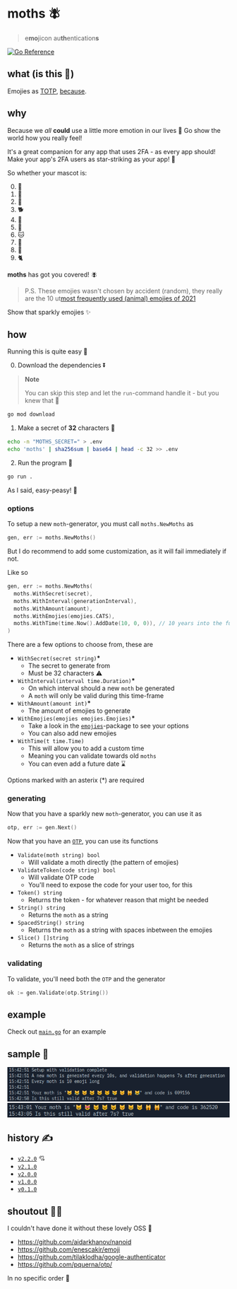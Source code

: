 # moths 🪰

> e**mo**jicon au**th**entication**s**

[![Go Reference](https://pkg.go.dev/badge/github.com/Mobilpadde/moths.svg)](https://pkg.go.dev/github.com/Mobilpadde/moths)

## what (is this 💩)

Emojies as [TOTP](https://rublon.com/blog/hotp-totp-difference/), [because](#why).

## why

Because we _all_ **could** use a little more emotion in our lives 🤗 Go show the world how you really feel!

It's a great companion for any app that uses 2FA - as every app should! Make your app's 2FA users as star-striking as your app! 🤩

So whether your mascot is:

0. 🦋
1. 🐰
2. 🐶
3. 🐕
4. 🐷
5. 🐥
6. 🐱
7. 🐣
8. 🐻
9. 🐈

**moths** has got you covered! 🪰

> P.S. These emojies wasn't chosen by accident (random), they really are the 10 ut[most frequently used (animal) emojies of 2021](https://home.unicode.org/emoji/emoji-frequency/)

Show that sparkly emojies ✨

## how

Running this is quite easy 💨

0. Download the dependencies ⏬

> **Note**
>
> You can skip this step and let the `run`-command handle it - but you knew that 🧠

```sh
go mod download
```

1. Make a secret of **32** characters 🔐

```sh
echo -n "MOTHS_SECRET=" > .env
echo 'moths' | sha256sum | base64 | head -c 32 >> .env
```

2. Run the program 🏃

```sh
go run .
```

As I said, easy-peasy! 💖

### options

To setup a new `moth`-generator, you must call `moths.NewMoths` as

```go
gen, err := moths.NewMoths()
```

But I do recommend to add some customization, as it will fail immediately if not.

Like so

```go
gen, err := moths.NewMoths(
  moths.WithSecret(secret),
  moths.WithInterval(generationInterval),
  moths.WithAmount(amount),
  moths.WithEmojies(emojies.CATS),
  moths.WithTime(time.Now().AddDate(10, 0, 0)), // 10 years into the future
)
```

There are a few options to choose from, these are

- `WithSecret(secret string)`**\***
  - The secret to generate from
  - Must be 32 characters ⚠
- `WithInterval(interval time.Duration)`**\***
  - On which interval should a new `moth` be generated
  - A `moth` will only be valid during this time-frame
- `WithAmount(amount int)`**\***
  - The amount of emojies to generate
- `WithEmojies(emojies emojies.Emojies)`**\***
  - Take a look in the [`emojies`](moths/emojies)-package to see your options
  - You can also add new emojies
- `WithTime(t time.Time)`
  - This will allow you to add a custom time
  - Meaning you can validate towards old `moths`
  - You can even add a future date ⌛

Options marked with an asterix (\*) are required

### generating

Now that you have a sparkly new `moth`-generator, you can use it as

```go
otp, err := gen.Next()
```

Now that you have an [`OTP`](moths/otp), you can use its functions

- `Validate(moth string) bool`
  - Will validate a moth directly (the pattern of emojies)
- `ValidateToken(code string) bool`
  - Will validate OTP code
  - You'll need to expose the code for your user too, for this
- `Token() string`
  - Returns the token - for whatever reason that might be needed
- `String() string`
  - Returns the `moth` as a string
- `SpacedString() string`
  - Returns the `moth` as a string with spaces inbetween the emojies
- `Slice() []string`
  - Returns the `moth` as a slice of strings

### validating

To validate, you'll need both the `OTP` and the generator

```go
ok := gen.Validate(otp.String())
```

## example

Check out [`main.go`](main.go) for an example

## sample 🤔

![First generation of a moth](./data/sample.png)
![Second generation of a moth](./data/sample2.png)

## history ✍

- [`v2.2.0`](https://github.com/Mobilpadde/moths/tree/v2.2.0) 💘
- [`v2.1.0`](https://github.com/Mobilpadde/moths/tree/v2.1.0)
- [`v2.0.0`](https://github.com/Mobilpadde/moths/tree/v2.0.0)
- [`v1.0.0`](https://github.com/Mobilpadde/moths/tree/v1.0.0)
- [`v0.1.0`](https://github.com/Mobilpadde/moths/tree/v0.1)

## shoutout 📢💨

I couldn't have done it without these lovely OSS 🦾

- <https://github.com/aidarkhanov/nanoid>
- <https://github.com/enescakir/emoji>
- <https://github.com/tilaklodha/google-authenticator>
- <https://github.com/pquerna/otp/>

In no specific order 🤷

